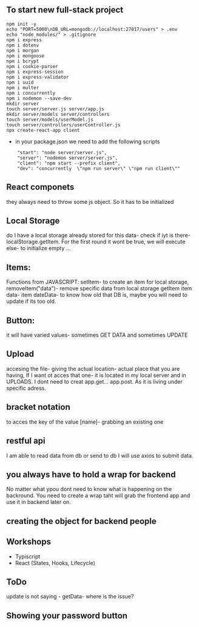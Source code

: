 ## To start new full-stack project

```
npm init -y
echo "PORT=5000\nDB_URL=mongodb://localhost:27017/users" > .env
echo "node_modules/" > .gitignore
npm i express
npm i dotenv
npm i morgan
npm i mongoose
npm i bcrypt
npm i cookie-parser
npm i express-session
npm i express-validator
npm i uuid
npm i multer
npm i concurrently
npm i nodemon --save-dev
mkdir server
touch server/server.js server/app.js
mkdir server/models server/controllers
touch server/models/userModel.js
touch server/controllers/userController.js
npx create-react-app client

```

- in your package.json we need to add the following scripts

```
    "start": "node server/server.js",
    "server": "nodemon server/server.js",
    "client": "npm start --prefix client",
    "dev": "concurrently  \"npm run server\" \"npm run client\""

```

## React componets

they always need to throw some js object. So it has to be initialized

## Local Storage

do I have a local storage already stored for this data- check if iyt is there- localStorage.getItem.
For the first round it wont be true, we will execute else- to initialize empty ...

## Items:

Functions from JAVASCRIPT:
setItem- to create an item for local storage,
removeItem("data")- remove specific data from local storage
getItem
item data-
item dateData- to know how old that DB is, maybe you will need to update if its too old.

## Button:

it will have varied values- sometimes GET DATA and sometimes UPDATE

## Upload

accesing the file- giving the actual location- actual place that you are having,
If I want ot acces that one- it is located in my local server and in UPLOADS. I dont need to creat app.get... app.post. As it is living under specific adress.

## bracket notation

to acces the key of the value [name]- grabbing an existing one

## restful api

I am able to read data from db or send to db
I will use axios to submit data.

## you always have to hold a wrap for backend

No matter what ypou dont need to know what is happening on the backround. You need to create a wrap taht will grab the frontend app and use it in backend later on.

## creating the object for backend people

## Workshops

- Typiscript
- React (States, Hooks, Lifecycle)

## ToDo

update is not saying - getData- where is the issue?

## Showing your password button
